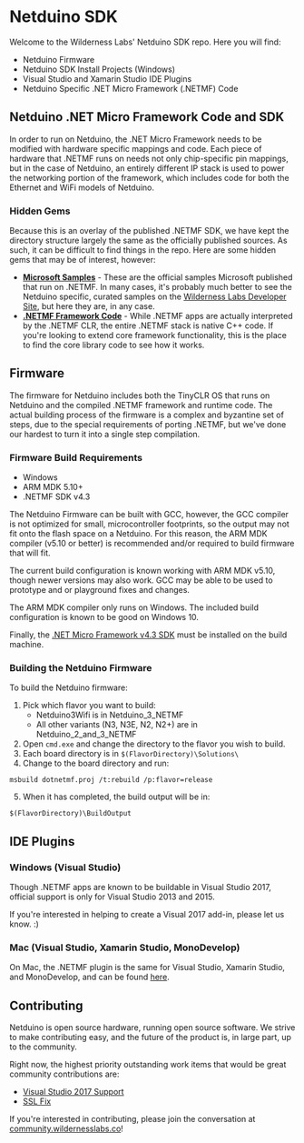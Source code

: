 # Netduino SDK

Welcome to the Wilderness Labs' Netduino SDK repo. Here you will find:

 * Netduino Firmware
 * Netduino SDK Install Projects (Windows)
 * Visual Studio and Xamarin Studio IDE Plugins
 * Netduino Specific .NET Micro Framework (.NETMF) Code

## Netduino .NET Micro Framework Code and SDK

In order to run on Netduino, the .NET Micro Framework needs to be modified with hardware specific mappings and code. Each piece of hardware that .NETMF runs on needs not only chip-specific pin mappings, but in the case of Netduino, an entirely different IP stack is used to power the networking portion of the framework, which includes code for both the Ethernet and WiFi models of Netduino. 

### Hidden Gems

Because this is an overlay of the published .NETMF SDK, we have kept the directory structure largely the same as the officially published sources. As such, it can be difficult to find things in the repo. Here are some hidden gems that may be of interest, however:

 * **[Microsoft Samples](Netduino_3_NETMF/Product)** - These are the official samples Microsoft published that run on .NETMF. In many cases, it's probably much better to see the Netduino specific, curated samples on the [Wilderness Labs Developer Site](developer.wildernesslabs.co/Samples/Netduino/), but here they are, in any case.
 * **[.NETMF Framework Code](Netduino_3_NETMF/CLR/Libraries)** - While .NETMF apps are actually interpreted by the .NETMF CLR, the entire .NETMF stack is native C++ code. If you're looking to extend core framework functionality, this is the place to find the core library code to see how it works.
 
## Firmware

The firmware for Netduino includes both the TinyCLR OS that runs on Netduino and the compiled .NETMF framework and runtime code. The actual building process of the firmware is a complex and byzantine set of steps, due to the special requirements of porting .NETMF, but we've done our hardest to turn it into a single step compilation.

### Firmware Build Requirements

 * Windows
 * ARM MDK 5.10+
 * .NETMF SDK v4.3 

The Netduino Firmware can be built with GCC, however, the GCC compiler is not optimized for small, microcontroller footprints, so the output may not fit onto the flash space on a Netduino. For this reason, the ARM MDK compiler (v5.10 or better) is recommended and/or required to build firmware that will fit. 

The current build configuration is known working with ARM MDK v5.10, though newer versions may also work. GCC may be able to be used to prototype and or playground fixes and changes. 

The ARM MDK compiler only runs on Windows. The included build configuration is known to be good on Windows 10.

Finally, the [.NET Micro Framework v4.3 SDK](http://downloads.wildernesslabs.co/NETMF_SDK/netmf-v4.3.2-SDK-QFE2-RTM.zip) must be installed on the build machine.

### Building the Netduino Firmware 

To build the Netduino firmware:

1. Pick which flavor you want to build:
	- Netduino3Wifi is in Netduino_3_NETMF
	- All other variants (N3, N3E, N2, N2+) are in Netduino_2_and_3_NETMF
2. Open `cmd.exe` and change the directory to the flavor you wish to build.
3. Each board directory is in `$(FlavorDirectory)\Solutions\`
4. Change to the board directory and run:
```
msbuild dotnetmf.proj /t:rebuild /p:flavor=release
```
5. When it has completed, the build output will be in:
```
$(FlavorDirectory)\BuildOutput
```

## IDE Plugins


### Windows (Visual Studio)

Though .NETMF apps are known to be buildable in Visual Studio 2017, official support is only for Visual Studio 2013 and 2015. 

If you're interested in helping to create a Visual 2017 add-in, please let us know. :)

### Mac (Visual Studio, Xamarin Studio, MonoDevelop)

On Mac, the .NETMF plugin is the same for Visual Studio, Xamarin Studio, and MonoDevelop, and can be found [here](SDK/Xamarin%20Studio%20NETMF%20Plugin).


## Contributing

Netduino is open source hardware, running open source software. We strive to make contributing easy, and the future of the product is, in large part, up to the community. 

Right now, the highest priority outstanding work items that would be great community contributions are:

 * [Visual Studio 2017 Support](https://github.com/WildernessLabs/Netduino_SDK/issues/4)
 * [SSL Fix](https://github.com/WildernessLabs/Netduino_SDK/issues/2)

If you're interested in contributing, please join the conversation at [community.wildernesslabs.co](http://community.wildernesslabs.co)!
